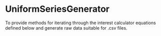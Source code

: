 # UniformSeriesGenerator
To provide methods for iterating through the interest calculator equations defined below and generate raw data suitable for .csv files.
